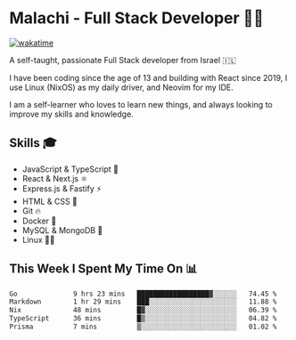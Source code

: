 # Malachi - Full Stack Developer 🚀🔥
[![wakatime](https://wakatime.com/badge/user/112ec769-e669-4b78-a46f-cf4343930741.svg)](https://wakatime.com/@112ec769-e669-4b78-a46f-cf4343930741)

A self-taught, passionate Full Stack developer from Israel 🇮🇱

I have been coding since the age of 13 and building with React since 2019, I use Linux (NixOS) as my daily driver, and Neovim for my IDE.

I am a self-learner who loves to learn new things, and always looking to improve my skills and knowledge.

## Skills 🎓
- JavaScript & TypeScript 💎
- React & Next.js ⚛️
- Express.js & Fastify ⚡️
- HTML & CSS 🎨
- Git 🔥
- Docker 🐳
- MySQL & MongoDB 💾
- Linux 👨‍💻

## This Week I Spent My Time On 📊
<!--START_SECTION:waka-->

```txt
Go              9 hrs 23 mins   ██████████████████▓░░░░░░   74.45 %
Markdown        1 hr 29 mins    ███░░░░░░░░░░░░░░░░░░░░░░   11.88 %
Nix             48 mins         █▓░░░░░░░░░░░░░░░░░░░░░░░   06.39 %
TypeScript      36 mins         █▒░░░░░░░░░░░░░░░░░░░░░░░   04.82 %
Prisma          7 mins          ▒░░░░░░░░░░░░░░░░░░░░░░░░   01.02 %
```

<!--END_SECTION:waka-->
